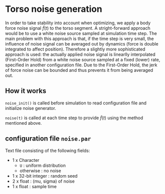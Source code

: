 # Torso noise generation

In order to take stability into account when optimizing, we apply a body force
noise signal $\tilde{f}(t)$ to the torso segment. A stright-forward approach
would be to use a white noise source sampled at simulation time step. The main
problem with this approach is that, if the time step is very small, the
influence of noise signal can be averaged out by dynamics (force is double
integrated to affect position). Therefore a slightly more sophisticated
approach is used: the actually applied noise signal is linearlly interpolated
(First-Order Hold) from a white noise source sampled at a fixed (lower) rate,
specified in another configuration file. Due to the First-Order Hold, the jerk
of force noise can be bounded and thus prevents it from being averaged out.

## How it works

`noise_init()` is called before simulation to read configuration file and
initialize noise generator.

`noise(t)` is called at each time step to provide $\tilde{f}(t)$ using the
method mentioned above.

## configuration file `noise.par`

Text file consisting of the following fields:

*   1 x Character 
    *   `U` : uniform distribution
    *   otherwise : no noise
*   1 x 32-bit integer : random seed
*   2 x float : (mu, sigma) of noise
*   1 x float : sample time

